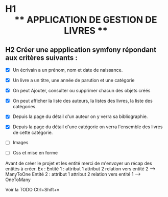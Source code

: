 # H1 <center> ** APPLICATION DE GESTION DE LIVRES ** <center>

## H2 Créer une appplication symfony répondant aux critères suivants : 

- [x] Un écrivain a un prénom, nom et date de naissance. 

- [x] Un livre a un titre, une année de parution et une catégorie

- [x] On peut Ajouter, consulter ou supprimer chacun des objets créés

- [x] On peut afficher la liste des auteurs, la listes des livres, la liste des catégories. 

- [x] Depuis la page du détail d'un auteur on y verra sa bibliographie. 

- [x] Depuis la page du détail d'une catégorie on verra l'ensemble des livres de cette catégorie. 

- [ ] Images

- [ ] Css et mise en forme

Avant de créer le projet et les entité merci de m'envoyer un récap des entités à créer. Ex : Entité 1 : attribut 1 attribut 2 relation vers entité 2 --> ManyToOne Entité 2 : attribut 1 attribut 2 relation vers entité 1 --> OneToMany

Voir la TODO Ctrl+Shift+v